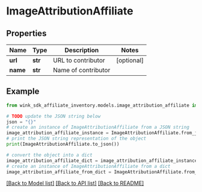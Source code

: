 # ImageAttributionAffiliate


## Properties

Name | Type | Description | Notes
------------ | ------------- | ------------- | -------------
**url** | **str** | URL to contributor | [optional] 
**name** | **str** | Name of contributor | 

## Example

```python
from wink_sdk_affiliate_inventory.models.image_attribution_affiliate import ImageAttributionAffiliate

# TODO update the JSON string below
json = "{}"
# create an instance of ImageAttributionAffiliate from a JSON string
image_attribution_affiliate_instance = ImageAttributionAffiliate.from_json(json)
# print the JSON string representation of the object
print(ImageAttributionAffiliate.to_json())

# convert the object into a dict
image_attribution_affiliate_dict = image_attribution_affiliate_instance.to_dict()
# create an instance of ImageAttributionAffiliate from a dict
image_attribution_affiliate_from_dict = ImageAttributionAffiliate.from_dict(image_attribution_affiliate_dict)
```
[[Back to Model list]](../README.md#documentation-for-models) [[Back to API list]](../README.md#documentation-for-api-endpoints) [[Back to README]](../README.md)


